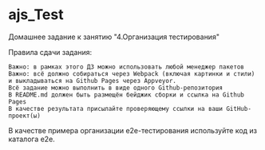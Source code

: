 # ajs_Test

Домашнее задание к занятию "4.Организация тестирования"

Правила сдачи задания:

    Важно: в рамках этого ДЗ можно использовать любой менеджер пакетов
    Важно: всё должно собираться через Webpack (включая картинки и стили) и выкладываться на Github Pages через Appveyor.
    Всё задание можно выполнить в виде одного Github-репозитория
    В README.md должен быть размещён бейджик сборки и ссылка на Github Pages
    В качестве результата присылайте проверяющему ссылки на ваши GitHub-проект(ы)

В качестве примера организации e2e-тестирования используйте код из каталога e2e.
